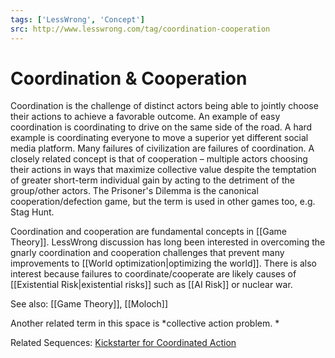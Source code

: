 ```yaml
---
tags: ['LessWrong', 'Concept']
src: http://www.lesswrong.com/tag/coordination-cooperation
---
```


# Coordination & Cooperation
Coordination is the challenge of distinct actors being able to jointly choose their actions to achieve a favorable outcome. An example of easy coordination is coordinating to drive on the same side of the road. A hard example is coordinating everyone to move a superior yet different social media platform. Many failures of civilization are failures of coordination. A closely related concept is that of cooperation – multiple actors choosing their actions in ways that maximize collective value despite the temptation of greater short-term individual gain by acting to the detriment of the group/other actors. The Prisoner's Dilemma is the canonical cooperation/defection game, but the term is used in other games too, e.g. Stag Hunt.

Coordination and cooperation are fundamental concepts in [[Game Theory]]. LessWrong discussion has long been interested in overcoming the gnarly coordination and cooperation challenges that prevent many improvements to [[World optimization|optimizing the world]]. There is also interest because failures to coordinate/cooperate are likely causes of [[Existential Risk|existential risks]] such as [[AI Risk]] or nuclear war.

See also: [[Game Theory]], [[Moloch]]

Another related term in this space is *collective action problem. *

Related Sequences: [Kickstarter for Coordinated Action](https://www.lesswrong.com/s/vz9Zrj3oBGsttG3Jh)

